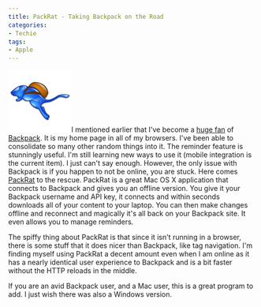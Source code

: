 ```yaml
---
title: PackRat - Taking Backpack on the Road
categories:
- Techie
tags:
- Apple
---
```


[![packrat_icon.png](/assets/posts/2007/packrat_icon1.png)](http://infinitenil.com/packrat/)I mentioned earlier that I've become a [huge fan](/thingelstad/fanatical-about-backpack) of [Backpack](http://backpackit.com/). It is my home page in all of my browsers. I've been able to consolidate so many other random things into it. The reminder feature is stunningly useful. I'm still learning new ways to use it (mobile integration is the current item). I just can't say enough. However, the only issue with Backpack is if you happen to not be online, you are stuck.
Here comes [PackRat](http://infinitenil.com/packrat/) to the rescue. PackRat is a great Mac OS X application that connects to Backpack and gives you an offline version. You give it your Backpack username and API key, it connects and within seconds downloads all of your content to your laptop. You can then make changes offline and reconnect and magically it's all back on your Backpack site. It even allows you to manage reminders.

The spiffy thing about PackRat is that since it isn't running in a browser, there is some stuff that it does nicer than Backpack, like tag navigation. I'm finding myself using PackRat a decent amount even when I am online as it has a nearly identical user experience to Backpack and is a bit faster without the HTTP reloads in the middle.

If you are an avid Backpack user, and a Mac user, this is a great program to add. I just wish there was also a Windows version.
